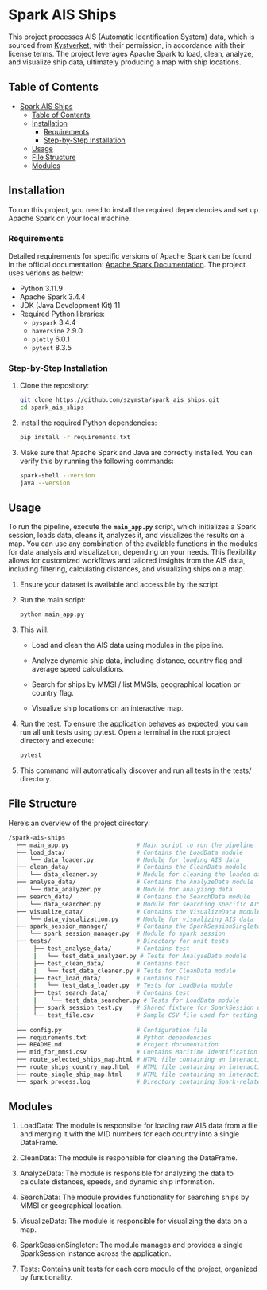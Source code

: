 # Spark AIS Ships

This project processes AIS (Automatic Identification System) data, which is sourced from [Kystverket](https://www.kystverket.no/en/navigation-and-monitoring/ais/access-to-ais-data/), with their permission, in accordance with their license terms. The project leverages Apache Spark to load, clean, analyze, and visualize ship data, ultimately producing a map with ship locations.

## Table of Contents

- [Spark AIS Ships](#spark-ais-ships)
  - [Table of Contents](#table-of-contents)
  - [Installation](#installation)
    - [Requirements](#requirements)
    - [Step-by-Step Installation](#step-by-step-installation)
  - [Usage](#usage)
  - [File Structure](#file-structure)
  - [Modules](#modules)

## Installation

To run this project, you need to install the required dependencies and set up Apache Spark on your local machine.

### Requirements

Detailed requirements for specific versions of Apache Spark can be found in the official documentation: [Apache Spark Documentation](https://spark.apache.org/documentation.html). The project uses verions as below:

- Python 3.11.9
- Apache Spark 3.4.4
- JDK (Java Development Kit) 11
- Required Python libraries:
  - `pyspark` 3.4.4
  - `haversine` 2.9.0
  - `plotly` 6.0.1
  - `pytest` 8.3.5

### Step-by-Step Installation

1. Clone the repository:
   ```bash
   git clone https://github.com/szymsta/spark_ais_ships.git
   cd spark_ais_ships
   ```

2. Install the required Python dependencies:
   ```bash
   pip install -r requirements.txt
   ```

3. Make sure that Apache Spark and Java are correctly installed. You can verify this by running the following commands:
   ```bash
   spark-shell --version
   java --version
   ```

## Usage

To run the pipeline, execute the **`main_app.py`** script, which initializes a Spark session, loads data, cleans it, analyzes it, and visualizes the results on a map. You can use any combination of the available functions in the modules for data analysis and visualization, depending on your needs. This flexibility allows for customized workflows and tailored insights from the AIS data, including filtering, calculating distances, and visualizing ships on a map.

1. Ensure your dataset is available and accessible by the script.

2. Run the main script:
   ```bash
   python main_app.py
   ```
3. This will:

   - Load and clean the AIS data using modules in the pipeline.

   - Analyze dynamic ship data, including distance, country flag and average speed calculations.
  
   - Search for ships by MMSI / list MMSIs, geographical location or country flag.

   - Visualize ship locations on an interactive map.
  
4. Run the test. To ensure the application behaves as expected, you can run all unit tests using pytest. Open a terminal in the root project directory and execute:
   ```bash
   pytest
   ```
5. This command will automatically discover and run all tests in the tests/ directory.

## File Structure

Here’s an overview of the project directory:
```bash
/spark-ais-ships
  ├── main_app.py                   # Main script to run the pipeline
  ├── load_data/                    # Contains the LoadData module
  │   └── data_loader.py            # Module for loading AIS data
  ├── clean_data/                   # Contains the CleanData module
  │   └── data_cleaner.py           # Module for cleaning the loaded data
  ├── analyse_data/                 # Contains the AnalyzeData module
  │   └── data_analyzer.py          # Module for analyzing data
  ├── search_data/                  # Contains the SearchData module
  │   └── data_searcher.py          # Module for searching specific AIS data
  ├── visualize_data/               # Contains the VisualizeData module
  │   └── data_visualization.py     # Module for visualizing AIS data
  ├── spark_session_manager/        # Contains the SparkSessionSingleton module
  │   └── spark_session_manager.py  # Module fo spark session
  ├── tests/                        # Directory for unit tests
  │    ├── test_analyse_data/       # Contains test
  │    |   └── test_data_analyzer.py # Tests for AnalyseData module
  │    ├── test_clean_data/         # Contains test
  │    |   └── test_data_cleaner.py # Tests for CleanData module
  │    ├── test_load_data/          # Contains test
  |    |   └── test_data_loader.py  # Tests for LoadData module
  │    ├── test_search_data/        # Contains test
  │    |    └── test_data_searcher.py # Tests for LoadData module
  |    ├── spark_session_test.py    # Shared fixture for SparkSession used in multiple test modules
  |    └── test_file.csv            # Sample CSV file used for testing data loading or transformations
  │
  ├── config.py                     # Configuration file
  ├── requirements.txt              # Python dependencies
  ├── README.md                     # Project documentation
  ├── mid_for_mmsi.csv              # Contains Maritime Identification Digits (MID) number for ship identification
  ├── route_selected_ships_map.html # HTML file containing an interactive map of selected ship routes
  ├── route_ships_country_map.html  # HTML file containing an interactive map of ships filtered by their country flag
  ├── route_single_ship_map.html    # HTML file containing an interactive map of a single ship's route
  └── spark_process.log             # Directory containing Spark-related logs
  ```
  ## Modules

1. LoadData: The module is responsible for loading raw AIS data from a file and merging it with the MID numbers for each country into a single DataFrame.

2. CleanData: The module is responsible for cleaning the DataFrame.

3. AnalyzeData: The module is responsible for analyzing the data to calculate distances, speeds, and dynamic ship information.

4. SearchData: The module provides functionality for searching ships by MMSI or geographical location.

5. VisualizeData: The module is responsible for visualizing the data on a map.
   
6. SparkSessionSingleton: The module manages and provides a single SparkSession instance across the application.
   
7. Tests:  Contains unit tests for each core module of the project, organized by functionality.